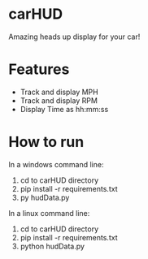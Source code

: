 # carHUD
Amazing heads up display for your car!

# Features
- Track and display MPH
- Track and display RPM
- Display Time as hh:mm:ss

# How to run
In a windows command line:
1. cd to carHUD directory
2. pip install -r requirements.txt
3. py hudData.py

In a linux command line:
1. cd to carHUD directory
2. pip install -r requirements.txt
3. python hudData.py